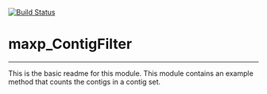 [![Build Status](https://travis-ci.org/maxp/maxp_ContigFilter.svg?branch=master)](https://travis-ci.org/maxp/maxp_ContigFilter)

# maxp_ContigFilter
---

This is the basic readme for this module. This module contains an example method that counts the contigs in a contig set.